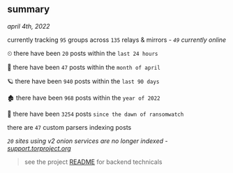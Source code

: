 
## summary
_april 4th, 2022_

currently tracking `95` groups across `135` relays & mirrors - _`49` currently online_

⏲ there have been `20` posts within the `last 24 hours`

🦈 there have been `47` posts within the `month of april`

🪐 there have been `940` posts within the `last 90 days`

🏚 there have been `968` posts within the `year of 2022`

🦕 there have been `3254` posts `since the dawn of ransomwatch`

there are `47` custom parsers indexing posts

_`20` sites using v2 onion services are no longer indexed - [support.torproject.org](https://support.torproject.org/onionservices/v2-deprecation/)_

> see the project [README](https://github.com/thetanz/ransomwatch#ransomwatch--) for backend technicals
